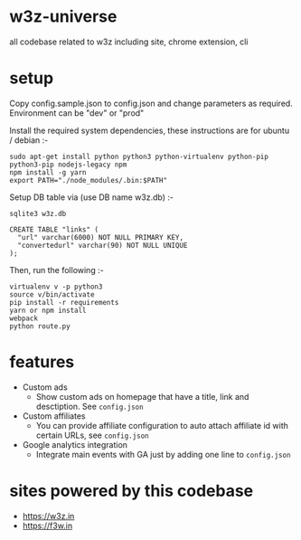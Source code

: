 # w3z-universe
all codebase related to w3z including site, chrome extension, cli

# setup

Copy config.sample.json to config.json and change parameters as required.
Environment can be "dev" or "prod"

Install the required system dependencies, these instructions are for ubuntu / debian :-

```
sudo apt-get install python python3 python-virtualenv python-pip python3-pip nodejs-legacy npm
npm install -g yarn
export PATH="./node_modules/.bin:$PATH"
```

Setup DB table via (use DB name w3z.db) :-

```
sqlite3 w3z.db

CREATE TABLE "links" (
  "url" varchar(6000) NOT NULL PRIMARY KEY,
  "convertedurl" varchar(90) NOT NULL UNIQUE
);
```

Then, run the following :-

```
virtualenv v -p python3
source v/bin/activate
pip install -r requirements
yarn or npm install
webpack
python route.py
```

# features

- Custom ads
    - Show custom ads on homepage that have a title, link and desctiption. See
    `config.json`
- Custom affiliates
    - You can provide affiliate configuration to auto attach affiliate id with
    certain URLs, see `config.json`
- Google analytics integration
    - Integrate main events with GA just by adding one line to `config.json`

# sites powered by this codebase

- https://w3z.in
- https://f3w.in
